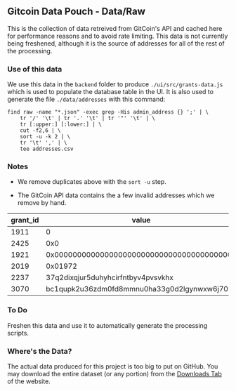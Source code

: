 ## Gitcoin Data Pouch - Data/Raw

This is the collection of data retreived from GitCoin's API and cached here for performance reasons and to avoid rate limiting. This data is not currently being freshened, although it is the source of addresses for all of the rest of the processing.

### Use of this data

We use this data in the `backend` folder to produce `./ui/src/grants-data.js` which is used to populate the database table in the UI. It is also used to generate the file `./data/addresses` with this command:

```
find raw -name "*.json" -exec grep -His admin_address {} ';' | \
	tr '/' '\t' | tr '.' '\t' | tr '"' '\t' | \
	tr [:upper:] [:lower:] | \
	cut -f2,6 | \
	sort -u -k 2 | \
	tr '\t' ',' | \
	tee addresses.csv
```

### Notes

- We remove duplicates above with the `sort -u` step.

- The GitCoin API data contains the a few invalid addresses which we remove by hand.

| grant_id | value                                      |
| -------- | ------------------------------------------ |
| 1911     | 0                                          |
| 2425     | 0x0                                        |
| 1921     | 0x0000000000000000000000000000000000000000 |
| 2019     | 0x01972                                    |
| 2237     | 37q2dixqjur5duhyhcirfntbyv4pvsvkhx         |
| 3070     | bc1qupk2u36zdm0fd8mmnu0ha33g0d2lgynwxw6j70 |

### To Do

Freshen this data and use it to automatically generate the processing scripts.

### Where's the Data?

The actual data produced for this project is too big to put on GitHub. You may download the entire dataset (or any portion) from the [Downloads Tab](https://tokenomics.io/gitcoin) of the website.